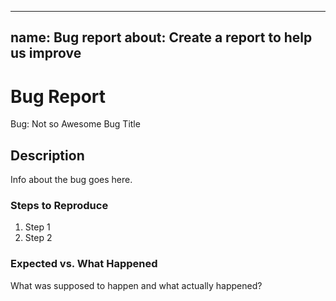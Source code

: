 --------
name: Bug report
about: Create a report to help us improve
--------

<!-- Please search existing issues to avoid creating duplicates. -->

# Bug Report

Bug: Not so Awesome Bug Title

## Description

Info about the bug goes here.

### Steps to Reproduce

1. Step 1
2. Step 2

### Expected vs. What Happened

What was supposed to happen and what actually happened?